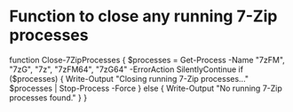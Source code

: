 # Function to close any running 7-Zip processes
function Close-7ZipProcesses {
    $processes = Get-Process -Name "7zFM", "7zG", "7z", "7zFM64", "7zG64" -ErrorAction SilentlyContinue
    if ($processes) {
        Write-Output "Closing running 7-Zip processes..."
        $processes | Stop-Process -Force
    } else {
        Write-Output "No running 7-Zip processes found."
    }
}
